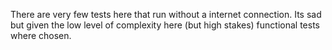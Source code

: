 There are very few tests here that run without a internet connection.
Its sad but given the low level of complexity here (but high stakes)
functional tests where chosen.
